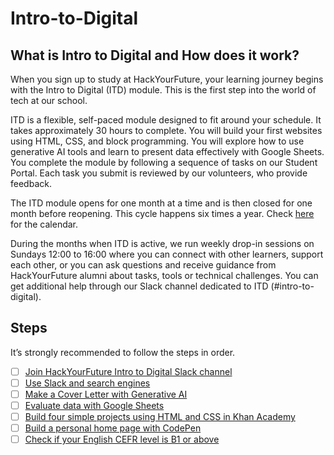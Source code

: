 # Intro-to-Digital
## What is Intro to Digital and How does it work? 
When you sign up to study at HackYourFuture, your learning journey begins with the Intro to Digital (ITD) module. This is the first step into the world of tech at our school.

ITD is a flexible, self-paced module designed to fit around your schedule. It takes approximately 30 hours to complete. You will build your first websites using HTML, CSS, and block programming. You will explore how to use generative AI tools and learn to present data effectively with Google Sheets. You complete the module by following a sequence of tasks on our Student Portal. Each task you submit is reviewed by our volunteers, who provide feedback.

The ITD module opens for one month at a time and is then closed for one month before reopening. This cycle happens six times a year. Check [here](https://docs.google.com/spreadsheets/d/1CJ5A93lbLPF4MAdTrxsW7Q83tSqUwLNt37PdoyeVCP8/edit?usp=sharing) for the calendar. 

During the months when ITD is active, we run weekly drop-in sessions on Sundays 12:00 to 16:00 where you can connect with other learners, support each other, or you can ask questions and receive guidance from HackYourFuture alumni about tasks, tools or technical challenges. You can get additional help through our Slack channel dedicated to ITD (#intro-to-digital).


## Steps 
It’s strongly recommended to follow the steps in order. 
<!-- you won’t be able to access the next submission link until you’ve completed the current one. -->

- [ ] [Join HackYourFuture Intro to Digital Slack channel](/Intro-to-Digital/Step0/index.md) 
- [ ] [Use Slack and search engines](/Intro-to-Digital/Step1%20/index.md)
- [ ] [Make a Cover Letter with Generative AI](/Intro-to-Digital/Step2/index.md)
- [ ] [Evaluate data with Google Sheets](/Intro-to-Digital/Step3/index.md)
- [ ] [Build four simple projects using HTML and CSS in Khan Academy](/Intro-to-Digital/Step4/index.md)
- [ ] [Build a personal home page with CodePen](/Intro-to-Digital/Step5/index.md)
- [ ] [Check if your English CEFR level is B1 or above](/Intro-to-Digital/step6/index.md)
